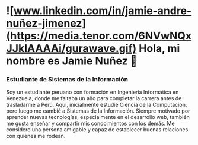 # ![www.linkedin.com/in/jamie-andre-nuñez-jimenez](https://media.tenor.com/6NVwNQxJJkIAAAAi/gurawave.gif) Hola, mi nombre es Jamie Nuñez 👋
### Estudiante de Sistemas de la Información

Soy un estudiante peruano con formación en Ingeniería Informática en Venezuela, donde me faltaba un año para completar la carrera antes de trasladarme a Perú. Aquí, inicialmente estudié Ciencia de la Computación, pero luego me cambié a Sistemas de la Información. Siempre motivado por aprender nuevas tecnologías, especialmente en el desarrollo web, también me gusta enseñar y compartir mis conocimientos con los demás. Me considero una persona amigable y capaz de establecer buenas relaciones con quienes me rodean.
